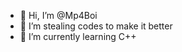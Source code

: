 - 👋 Hi, I’m @Mp4Boi
- 👀 I’m stealing codes to make it better 
- 🌱 I’m currently learning C++ 


<!---
Mp4Boi/Mp4Boi is a ✨ special ✨ repository because its `README.md` (this file) appears on your GitHub profile.
You can click the Preview link to take a look at your changes.
--->
